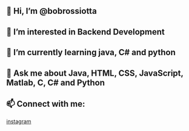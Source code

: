## 👋 Hi, I’m @bobrossiotta
## 👀 I’m interested in Backend Development
## 🌱 I’m currently learning java, C# and python
## 💬 Ask me about Java, HTML, CSS, JavaScript, Matlab, C, C# and Python
##   📫 Connect with me: 
[instagram](instagram.com/bobrossiotta)

<!---
bobrossiotta/bobrossiotta is a ✨ special ✨ repository because its `README.md` (this file) appears on your GitHub profile.
You can click the Preview link to take a look at your changes.
--->
